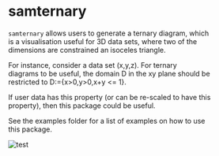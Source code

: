 # samternary

`samternary` allows users to generate a ternary diagram, which \
is a visualisation useful for 3D data sets, where two of the \
dimensions are constrained an isoceles triangle.

For instance, consider a data set (x,y,z). For ternary \
diagrams to be useful, the domain D in the xy plane should be \
restricted to D:=\{x>0,y>0,x+y <= 1\}.

If user data has this property (or can be re-scaled to have this \
property), then this package could be useful.

See the examples folder for a list of examples on how to use \
this package.

![test](/samternary/examples/example_meshdata.png)

